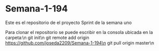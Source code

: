 # Semana-1-194
Este es el repositorio de el proyecto Sprint de la semana uno

Para clonar el repositorio se puede escribir en la consola ubicada en la carpeta:\n
git init\n
git remote add origin https://github.com/joseda2209/Semana-1-194\n
git pull origin master\n

